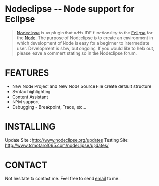 # Nodeclipse -- Node support for Eclipse


> [Nodeclipse](http://www.nodeclipse.org/) is an plugin that 
adds IDE functionality to the [Eclipse](http://www.eclipse.org/) 
for the [Node](http://www.nodejs.org/). 
The purpose of Nodeclipse is to create an environment in 
which development of Node is easy for a beginner to intermediate user. 
Development is slow, but ongoing. If you would like to help out, 
please leave a comment stating so in the Nodeclipse forum.

# FEATURES

* New Node Project and New Node Source File create default structure
* Syntax highlighting
* Content Assistant
* NPM support
* Debugging - Breakpoint, Trace, etc...

# INSTALLING

Update Site : http://www.nodeclipse.org/updates
Testing Site: http://www.tomotaro1065.com/nodeclipse/updates/

# CONTACT
Not hesitate to contact me. Feel free to send [email](mailto:dev@nodeclipse.com) to me.

